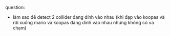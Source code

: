 ﻿question:
- làm sao để detect 2 collider đang dính vào nhau (khi đạp vào koopas và rơi xuống mario và koopas đang dính vào nhau nhưng không có va chạm)